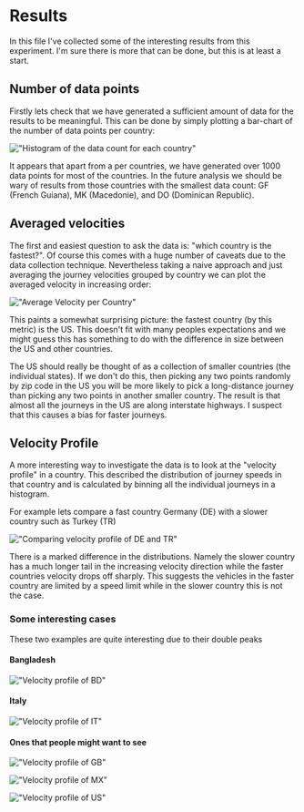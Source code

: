 Results 
=======

In this file I've collected some of the interesting results from this experiment. 
I'm sure there is more that can be done, but this is at least a start.

Number of data points
---------------------

Firstly lets check that we have generated a sufficient amount of data for the
results to be meaningful. This can be done by simply plotting a bar-chart of
the number of data points per country:

!["Histogram of the data count for each country"]("https://github.com/ga7g08/GoogleMapsAPI_experiment/img/HistogramDataCount.png")

It appears that apart from a per countries, we have generated over 1000 data
points for most of the countries. In the future analysis we should be wary
of results from those countries with the smallest data count: GF (French Guiana),
MK (Macedonie), and DO (Dominican Republic). 

Averaged velocities
-------------------

The first and easiest question to ask the data is: "which country is the
fastest?". Of course this comes with a huge number of caveats due to the data
collection technique. Nevertheless taking a naive approach and just averaging
the journey velocities grouped by country we can plot the averaged velocity in
increasing order:

!["Average Velocity per Country"]("https://github.com/ga7g08/GoogleMapsAPI_experiment/img/AverageVelocityPerCountry.png")

This paints a somewhat surprising picture: the fastest country (by this metric)
is the US. This doesn't fit with many peoples expectations and we might guess
this has something to do with the difference in size between the US and other
countries. 

The US should really be thought of as a collection of smaller countries (the 
individual states). If we don't do this, then picking any two points randomly
by zip code in the US you will be more likely to pick a long-distance journey
than picking any two points in another smaller country. The result is that 
almost all the journeys in the US are along interstate highways. I suspect 
that this causes a bias for faster journeys. 

Velocity Profile
----------------

A more interesting way to investigate the data is to look at the "velocity 
profile" in a country. This described the distribution of journey speeds in 
that country and is calculated by binning all the individual journeys in a 
histogram. 

For example lets compare a fast country Germany (DE) with a slower country such
as Turkey (TR)

!["Comparing velocity profile of DE and TR"]("https://github.com/ga7g08/GoogleMapsAPI_experiment/img/DE_TR.png")

There is a marked difference in the distributions. Namely the slower country
has a much longer tail in the increasing velocity direction while the faster
countries velocity drops off sharply. This suggests the vehicles in the faster
country are limited by a speed limit while in the slower country this is not 
the case.

### Some interesting cases
These two examples are quite interesting due to their double peaks 

#### Bangladesh

!["Velocity profile of BD"]("https://github.com/ga7g08/GoogleMapsAPI_experiment/img/BD.png")

#### Italy

!["Velocity profile of IT"]("https://github.com/ga7g08/GoogleMapsAPI_experiment/img/IT.png")

#### Ones that people might want to see

!["Velocity profile of GB"]("https://github.com/ga7g08/GoogleMapsAPI_experiment/img/GB.png")

!["Velocity profile of MX"]("https://github.com/ga7g08/GoogleMapsAPI_experiment/img/MX.png")

!["Velocity profile of US"]("https://github.com/ga7g08/GoogleMapsAPI_experiment/img/US.png")






